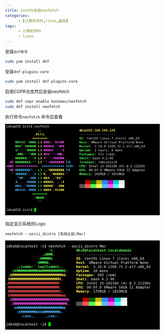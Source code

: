 ```yaml
---
title: CentOs安装neofetch
categories: 
      - [计算机学科,linux,基础]
tags:
      - 计算机学科
      - linux
---
```


安装`dnf命令` 

```bash
sudo yum install dnf
```

安装`dnf-plugins-core` 

```bash
sudo yum install dnf-plugins-core
```

启用COPR仓库然后安装neofetch

```bash
sudo dnf copr enable konimex/neofetch
sudo dnf install neofetch
```

执行命令`neofetch` 命令后查看

![image_2023-01-03-17-45-11](https://raw.githubusercontent.com/PigPigLetsGo/imeages/master/image_2023-01-03-17-45-11.png)

指定显示系统的Logo

```shell
neofetch --ascii_distro [系统比如:Mac]
```

![image-20230603110201318](https://raw.githubusercontent.com/PigPigLetsGo/imeages/master/image-20230603110201318.png)

